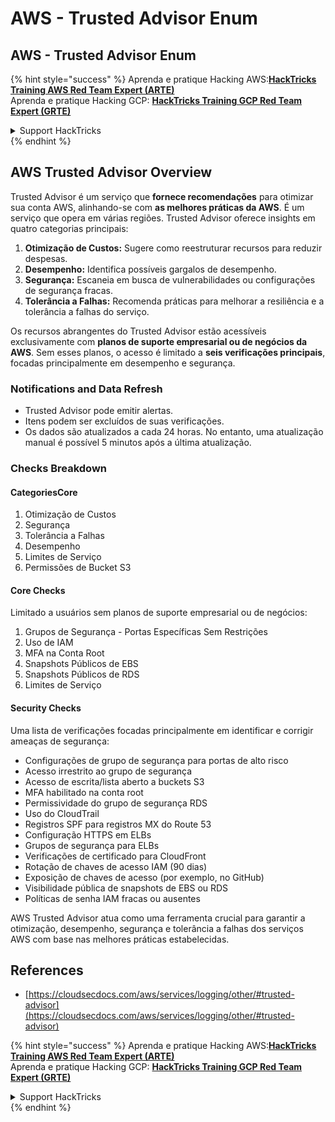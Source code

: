 # AWS - Trusted Advisor Enum

## AWS - Trusted Advisor Enum

{% hint style="success" %}
Aprenda e pratique Hacking AWS:<img src="../../../../.gitbook/assets/image (1) (1) (1) (1).png" alt="" data-size="line">[**HackTricks Training AWS Red Team Expert (ARTE)**](https://training.hacktricks.xyz/courses/arte)<img src="../../../../.gitbook/assets/image (1) (1) (1) (1).png" alt="" data-size="line">\
Aprenda e pratique Hacking GCP: <img src="../../../../.gitbook/assets/image (2) (1).png" alt="" data-size="line">[**HackTricks Training GCP Red Team Expert (GRTE)**<img src="../../../../.gitbook/assets/image (2) (1).png" alt="" data-size="line">](https://training.hacktricks.xyz/courses/grte)

<details>

<summary>Support HackTricks</summary>

* Confira os [**planos de assinatura**](https://github.com/sponsors/carlospolop)!
* **Junte-se ao** 💬 [**grupo do Discord**](https://discord.gg/hRep4RUj7f) ou ao [**grupo do telegram**](https://t.me/peass) ou **siga**-nos no **Twitter** 🐦 [**@hacktricks\_live**](https://twitter.com/hacktricks_live)**.**
* **Compartilhe truques de hacking enviando PRs para o** [**HackTricks**](https://github.com/carlospolop/hacktricks) e [**HackTricks Cloud**](https://github.com/carlospolop/hacktricks-cloud) repositórios do github.

</details>
{% endhint %}

## AWS Trusted Advisor Overview

Trusted Advisor é um serviço que **fornece recomendações** para otimizar sua conta AWS, alinhando-se com **as melhores práticas da AWS**. É um serviço que opera em várias regiões. Trusted Advisor oferece insights em quatro categorias principais:

1. **Otimização de Custos:** Sugere como reestruturar recursos para reduzir despesas.
2. **Desempenho:** Identifica possíveis gargalos de desempenho.
3. **Segurança:** Escaneia em busca de vulnerabilidades ou configurações de segurança fracas.
4. **Tolerância a Falhas:** Recomenda práticas para melhorar a resiliência e a tolerância a falhas do serviço.

Os recursos abrangentes do Trusted Advisor estão acessíveis exclusivamente com **planos de suporte empresarial ou de negócios da AWS**. Sem esses planos, o acesso é limitado a **seis verificações principais**, focadas principalmente em desempenho e segurança.

### Notifications and Data Refresh

* Trusted Advisor pode emitir alertas.
* Itens podem ser excluídos de suas verificações.
* Os dados são atualizados a cada 24 horas. No entanto, uma atualização manual é possível 5 minutos após a última atualização.

### **Checks Breakdown**

#### CategoriesCore

1. Otimização de Custos
2. Segurança
3. Tolerância a Falhas
4. Desempenho
5. Limites de Serviço
6. Permissões de Bucket S3

#### Core Checks

Limitado a usuários sem planos de suporte empresarial ou de negócios:

1. Grupos de Segurança - Portas Específicas Sem Restrições
2. Uso de IAM
3. MFA na Conta Root
4. Snapshots Públicos de EBS
5. Snapshots Públicos de RDS
6. Limites de Serviço

#### Security Checks

Uma lista de verificações focadas principalmente em identificar e corrigir ameaças de segurança:

* Configurações de grupo de segurança para portas de alto risco
* Acesso irrestrito ao grupo de segurança
* Acesso de escrita/lista aberto a buckets S3
* MFA habilitado na conta root
* Permissividade do grupo de segurança RDS
* Uso do CloudTrail
* Registros SPF para registros MX do Route 53
* Configuração HTTPS em ELBs
* Grupos de segurança para ELBs
* Verificações de certificado para CloudFront
* Rotação de chaves de acesso IAM (90 dias)
* Exposição de chaves de acesso (por exemplo, no GitHub)
* Visibilidade pública de snapshots de EBS ou RDS
* Políticas de senha IAM fracas ou ausentes

AWS Trusted Advisor atua como uma ferramenta crucial para garantir a otimização, desempenho, segurança e tolerância a falhas dos serviços AWS com base nas melhores práticas estabelecidas.

## **References**

* [https://cloudsecdocs.com/aws/services/logging/other/#trusted-advisor](https://cloudsecdocs.com/aws/services/logging/other/#trusted-advisor)

{% hint style="success" %}
Aprenda e pratique Hacking AWS:<img src="../../../../.gitbook/assets/image (1) (1) (1) (1).png" alt="" data-size="line">[**HackTricks Training AWS Red Team Expert (ARTE)**](https://training.hacktricks.xyz/courses/arte)<img src="../../../../.gitbook/assets/image (1) (1) (1) (1).png" alt="" data-size="line">\
Aprenda e pratique Hacking GCP: <img src="../../../../.gitbook/assets/image (2) (1).png" alt="" data-size="line">[**HackTricks Training GCP Red Team Expert (GRTE)**<img src="../../../../.gitbook/assets/image (2) (1).png" alt="" data-size="line">](https://training.hacktricks.xyz/courses/grte)

<details>

<summary>Support HackTricks</summary>

* Confira os [**planos de assinatura**](https://github.com/sponsors/carlospolop)!
* **Junte-se ao** 💬 [**grupo do Discord**](https://discord.gg/hRep4RUj7f) ou ao [**grupo do telegram**](https://t.me/peass) ou **siga**-nos no **Twitter** 🐦 [**@hacktricks\_live**](https://twitter.com/hacktricks_live)**.**
* **Compartilhe truques de hacking enviando PRs para o** [**HackTricks**](https://github.com/carlospolop/hacktricks) e [**HackTricks Cloud**](https://github.com/carlospolop/hacktricks-cloud) repositórios do github.

</details>
{% endhint %}
